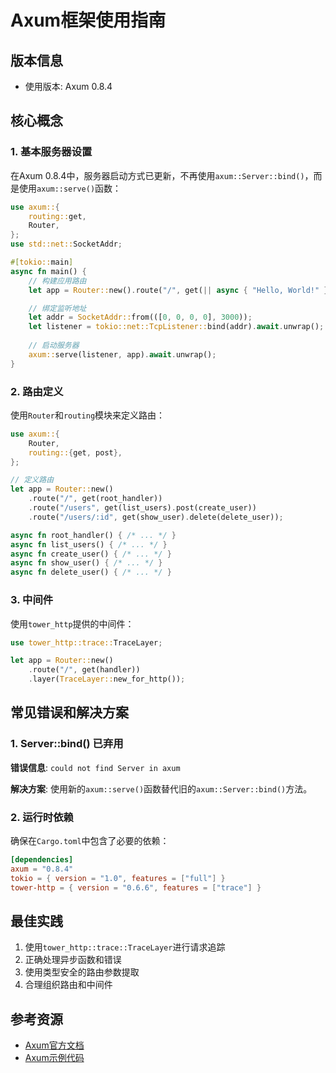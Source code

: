 # Axum框架使用指南

## 版本信息
- 使用版本: Axum 0.8.4

## 核心概念

### 1. 基本服务器设置
在Axum 0.8.4中，服务器启动方式已更新，不再使用`axum::Server::bind()`，而是使用`axum::serve()`函数：

```rust
use axum::{
    routing::get,
    Router,
};
use std::net::SocketAddr;

#[tokio::main]
async fn main() {
    // 构建应用路由
    let app = Router::new().route("/", get(|| async { "Hello, World!" }));

    // 绑定监听地址
    let addr = SocketAddr::from(([0, 0, 0, 0], 3000));
    let listener = tokio::net::TcpListener::bind(addr).await.unwrap();
    
    // 启动服务器
    axum::serve(listener, app).await.unwrap();
}
```

### 2. 路由定义
使用`Router`和`routing`模块来定义路由：

```rust
use axum::{
    Router,
    routing::{get, post},
};

// 定义路由
let app = Router::new()
    .route("/", get(root_handler))
    .route("/users", get(list_users).post(create_user))
    .route("/users/:id", get(show_user).delete(delete_user));

async fn root_handler() { /* ... */ }
async fn list_users() { /* ... */ }
async fn create_user() { /* ... */ }
async fn show_user() { /* ... */ }
async fn delete_user() { /* ... */ }
```

### 3. 中间件
使用`tower_http`提供的中间件：

```rust
use tower_http::trace::TraceLayer;

let app = Router::new()
    .route("/", get(handler))
    .layer(TraceLayer::new_for_http());
```

## 常见错误和解决方案

### 1. Server::bind() 已弃用
**错误信息**: `could not find Server in axum`

**解决方案**: 使用新的`axum::serve()`函数替代旧的`axum::Server::bind()`方法。

### 2. 运行时依赖
确保在`Cargo.toml`中包含了必要的依赖：

```toml
[dependencies]
axum = "0.8.4"
tokio = { version = "1.0", features = ["full"] }
tower-http = { version = "0.6.6", features = ["trace"] }
```

## 最佳实践

1. 使用`tower_http::trace::TraceLayer`进行请求追踪
2. 正确处理异步函数和错误
3. 使用类型安全的路由参数提取
4. 合理组织路由和中间件

## 参考资源
- [Axum官方文档](https://docs.rs/axum/0.8.4)
- [Axum示例代码](https://github.com/tokio-rs/axum/tree/main/examples)